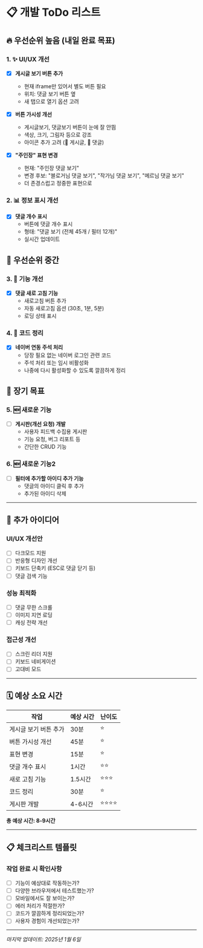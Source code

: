 # 📋 개발 ToDo 리스트

## 🔥 우선순위 높음 (내일 완료 목표)

### 1. ✨ UI/UX 개선
- [x] **게시글 보기 버튼 추가**
  - 현재 iframe만 있어서 별도 버튼 필요
  - 위치: 댓글 보기 버튼 옆
  - 새 탭으로 열기 옵션 고려

- [x] **버튼 가시성 개선**
  - 게시글보기, 댓글보기 버튼이 눈에 잘 안띔
  - 색상, 크기, 그림자 등으로 강조
  - 아이콘 추가 고려 (📄 게시글, 💬 댓글)

- [x] **"주인장" 표현 변경**
  - 현재: "주인장 댓글 보기"
  - 변경 후보: "블로거님 댓글 보기", "작가님 댓글 보기", "메르님 댓글 보기"
  - 더 존경스럽고 정중한 표현으로

### 2. 📊 정보 표시 개선
- [x] **댓글 개수 표시**
  - 버튼에 댓글 개수 표시
  - 형태: "댓글 보기 (전체 45개 / 필터 12개)"
  - 실시간 업데이트

## 🚀 우선순위 중간

### 3. 🔄 기능 개선
- [x] **댓글 새로 고침 기능**
  - 새로고침 버튼 추가
  - 자동 새로고침 옵션 (30초, 1분, 5분)
  - 로딩 상태 표시

### 4. 🧹 코드 정리
- [x] **네이버 연동 주석 처리**
  - 당장 필요 없는 네이버 로그인 관련 코드
  - 주석 처리 또는 임시 비활성화
  - 나중에 다시 활성화할 수 있도록 깔끔하게 정리

## 🎯 장기 목표

### 5. 🆕 새로운 기능
- [ ] **게시판(개선 요청) 개발**
  - 사용자 피드백 수집용 게시판
  - 기능 요청, 버그 리포트 등
  - 간단한 CRUD 기능

### 6. 🆕 새로운 기능2
- [ ] **필터에 추가할 아이디 추가 기능**
  - 댓글의 아이디 클릭 후 추가
  - 추가된 아이디 삭제

---

## 📝 추가 아이디어

### UI/UX 개선안
- [ ] 다크모드 지원
- [ ] 반응형 디자인 개선
- [ ] 키보드 단축키 (ESC로 댓글 닫기 등)
- [ ] 댓글 검색 기능

### 성능 최적화
- [ ] 댓글 무한 스크롤
- [ ] 이미지 지연 로딩
- [ ] 캐싱 전략 개선

### 접근성 개선
- [ ] 스크린 리더 지원
- [ ] 키보드 네비게이션
- [ ] 고대비 모드

---

## 🗓️ 예상 소요 시간

| 작업 | 예상 시간 | 난이도 |
|------|-----------|--------|
| 게시글 보기 버튼 추가 | 30분 | ⭐ |
| 버튼 가시성 개선 | 45분 | ⭐ |
| 표현 변경 | 15분 | ⭐ |
| 댓글 개수 표시 | 1시간 | ⭐⭐ |
| 새로 고침 기능 | 1.5시간 | ⭐⭐⭐ |
| 코드 정리 | 30분 | ⭐ |
| 게시판 개발 | 4-6시간 | ⭐⭐⭐⭐ |

**총 예상 시간: 8-9시간**

---

## 📋 체크리스트 템플릿

### 작업 완료 시 확인사항
- [ ] 기능이 예상대로 작동하는가?
- [ ] 다양한 브라우저에서 테스트했는가?
- [ ] 모바일에서도 잘 보이는가?
- [ ] 에러 처리가 적절한가?
- [ ] 코드가 깔끔하게 정리되었는가?
- [ ] 사용자 경험이 개선되었는가?

---

*마지막 업데이트: 2025년 1월 6일*
